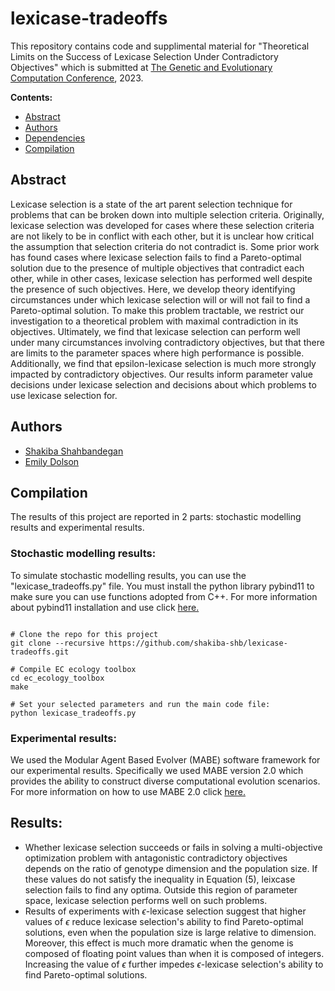 # lexicase-tradeoffs
This repository contains code and supplimental material for "Theoretical Limits on the Success of Lexicase Selection Under Contradictory Objectives" which is submitted at <a href="https://gecco-2023.sigevo.org/HomePage">The Genetic and Evolutionary Computation Conference</a>, 2023. 


  **Contents:**
  - [Abstract](https://github.com/shakiba-shb/lexicase-tradeoffs#abstract)
  - [Authors](https://github.com/shakiba-shb/lexicase-tradeoffs#authors)
  - [Dependencies](https://github.com/shakiba-shb/lexicase-tradeoffs#dependencies)
  - [Compilation](https://github.com/shakiba-shb/lexicase-tradeoffs#compilation)

  
## Abstract
Lexicase selection is a state of the art parent selection technique for problems that can be broken down into multiple selection criteria. Originally, lexicase selection was developed for cases where these selection criteria are not likely to be in conflict with each other, but it is unclear how critical the assumption that selection criteria do not contradict is. Some prior work has found cases where lexicase selection fails to find a Pareto-optimal solution due to the presence of multiple objectives that contradict each other, while in other cases, lexicase selection has performed well despite the presence of such objectives. Here, we develop theory identifying circumstances under which lexicase selection will or will not fail to find a Pareto-optimal solution. To make this problem tractable, we restrict our investigation to a theoretical problem with maximal contradiction in its objectives. Ultimately, we find that lexicase selection can perform well under many circumstances involving contradictory objectives, but that there are limits to the parameter spaces where high performance is possible. Additionally, we find that epsilon-lexicase selection is much more strongly impacted by contradictory objectives. Our results inform parameter value decisions under lexicase selection and decisions about which problems to use lexicase selection for.

## Authors
- [Shakiba Shahbandegan](https://github.com/shakiba-shb)
- [Emily Dolson](http://emilyldolson.com/)

## Compilation
The results of this project are reported in 2 parts: stochastic modelling results and experimental results.

### Stochastic modelling results:
To simulate stochastic modelling results, you can use the "lexicase_tradeoffs.py" file. You must install the python library pybind11 to make sure you can use functions adopted from C++. For more information about pybind11 installation and use click <a href="https://pybind11.readthedocs.io/en/stable/installing.html"> here.</a> 

```{bash, shell_installation}

# Clone the repo for this project
git clone --recursive https://github.com/shakiba-shb/lexicase-tradeoffs.git

# Compile EC ecology toolbox
cd ec_ecology_toolbox
make

# Set your selected parameters and run the main code file:
python lexicase_tradeoffs.py

```
### Experimental results:
We used the Modular Agent Based Evolver (MABE) software framework for our experimental results. Specifically we used MABE version 2.0 which provides the ability to construct diverse computational evolution scenarios. For more information on how to use MABE 2.0 click <a href="[https://mabe2.readthedocs.io/en/latest](https://github.com/shakiba-shb/MABE2/tree/308e82ba326cbc65e5898c765bf5b2d77cce0a95)"> here.</a>

## Results:
- Whether lexicase selection succeeds or fails in solving a multi-objective optimization problem with antagonistic contradictory objectives depends on the ratio of genotype dimension and the population size. If these values do not satisfy the inequality in Equation (5), leixcase selection fails to find any optima. Outside this region of parameter space, lexicase selection performs well on such problems. 
- Results of experiments with $\epsilon$-lexicase selection suggest that higher values of $\epsilon$ reduce lexicase selection's ability to find Pareto-optimal solutions, even when the population size is large relative to dimension. Moreover, this effect is much more dramatic when the genome is composed of floating point values than when it is composed of integers. Increasing the value of $\epsilon$ further impedes $\epsilon$-lexicase selection's ability to find Pareto-optimal solutions.




